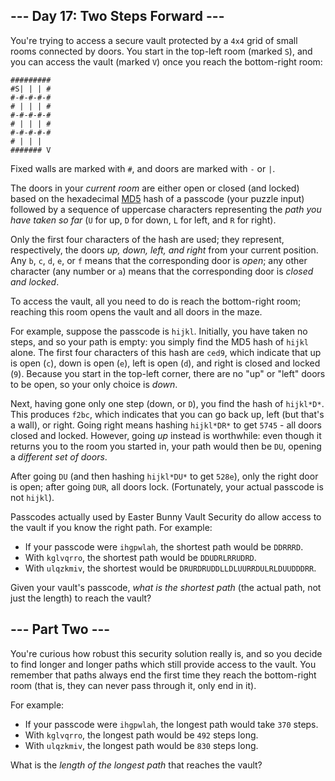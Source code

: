 --- Day 17: Two Steps Forward ---
---------------------------------

You're trying to access a secure vault protected by a `4x4` grid of small rooms connected by doors. You start in the top-left room (marked `S`), and you can access the vault (marked `V`) once you reach the bottom-right room:



```
#########
#S| | | #
#-#-#-#-#
# | | | #
#-#-#-#-#
# | | | #
#-#-#-#-#
# | | |  
####### V

```

Fixed walls are marked with `#`, and doors are marked with `-` or `|`.


The doors in your *current room* are either open or closed (and locked) based on the hexadecimal [MD5](https://en.wikipedia.org/wiki/MD5) hash of a passcode (your puzzle input) followed by a sequence of uppercase characters representing the *path you have taken so far* (`U` for up, `D` for down, `L` for left, and `R` for right).


Only the first four characters of the hash are used; they represent, respectively, the doors *up, down, left, and right* from your current position. Any `b`, `c`, `d`, `e`, or `f` means that the corresponding door is *open*; any other character (any number or `a`) means that the corresponding door is *closed and locked*.


To access the vault, all you need to do is reach the bottom-right room; reaching this room opens the vault and all doors in the maze.


For example, suppose the passcode is `hijkl`. Initially, you have taken no steps, and so your path is empty: you simply find the MD5 hash of `hijkl` alone. The first four characters of this hash are `ced9`, which indicate that up is open (`c`), down is open (`e`), left is open (`d`), and right is closed and locked (`9`). Because you start in the top-left corner, there are no "up" or "left" doors to be open, so your only choice is *down*.


Next, having gone only one step (down, or `D`), you find the hash of `hijkl*D*`. This produces `f2bc`, which indicates that you can go back up, left (but that's a wall), or right. Going right means hashing `hijkl*DR*` to get `5745` - all doors closed and locked. However, going *up* instead is worthwhile: even though it returns you to the room you started in, your path would then be `DU`, opening a *different set of doors*.


After going `DU` (and then hashing `hijkl*DU*` to get `528e`), only the right door is open; after going `DUR`, all doors lock. (Fortunately, your actual passcode is not `hijkl`).


Passcodes actually used by Easter Bunny Vault Security do allow access to the vault if you know the right path. For example:


* If your passcode were `ihgpwlah`, the shortest path would be `DDRRRD`.
* With `kglvqrro`, the shortest path would be `DDUDRLRRUDRD`.
* With `ulqzkmiv`, the shortest would be `DRURDRUDDLLDLUURRDULRLDUUDDDRR`.


Given your vault's passcode, *what is the shortest path* (the actual path, not just the length) to reach the vault?


--- Part Two ---
----------------

You're curious how robust this security solution really is, and so you decide to find longer and longer paths which still provide access to the vault. You remember that paths always end the first time they reach the bottom-right room (that is, they can never pass through it, only end in it).


For example:


* If your passcode were `ihgpwlah`, the longest path would take `370` steps.
* With `kglvqrro`, the longest path would be `492` steps long.
* With `ulqzkmiv`, the longest path would be `830` steps long.



What is the *length of the longest path* that reaches the vault?


